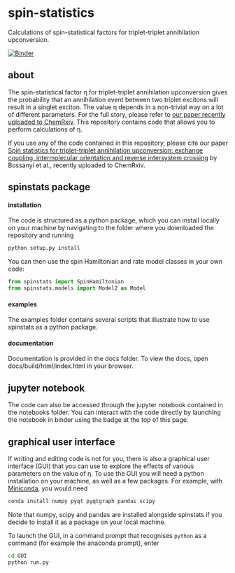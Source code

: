 # spin-statistics
Calculations of spin-statistical factors for triplet-triplet annihilation upconversion.

[![Binder](https://mybinder.org/badge_logo.svg)](https://mybinder.org/v2/gh/davidbossanyi/spin-statistics/main?filepath=https%3A%2F%2Fgithub.com%2Fdavidbossanyi%2Fspin-statistics%2Fblob%2Fmain%2Fnotebooks%2Fspin-statistics.ipynb)

## about
The spin-statistical factor &eta; for triplet-triplet annihilation upconversion gives the probability that an annihilation event between two triplet excitons will result in a singlet exciton. The value &eta; depends in a non-trivial way on a lot of different parameters. For the full story, please refer to [our paper recently uploaded to ChemRxiv](https://chemrxiv.org/engage/chemrxiv/article-details/60dae5946bdaa41e623d4a33). This repository contains code that allows you to perform calculations of &eta;.

If you use any of the code contained in this repository, please cite our paper [Spin statistics for triplet-triplet annihilation upconversion: exchange coupling, intermolecular orientation and reverse intersystem crossing](https://chemrxiv.org/engage/chemrxiv/article-details/60dae5946bdaa41e623d4a33) by Bossanyi et al., recently uploaded to ChemRxiv.

## spinstats package
#### installation
The code is structured as a python package, which you can install locally on your machine by navigating to the folder where you downloaded the repository and running
```sh
python setup.py install
```
You can then use the spin Hamiltonian and rate model classes in your own code:
```python
from spinstats import SpinHamiltonian
from spinstats.models import Model2 as Model
```
#### examples
The examples folder contains several scripts that illustrate how to use spinstats as a python package.
#### documentation
Documentation is provided in the docs folder. To view the docs, open docs/build/html/index.html in your browser.

## jupyter notebook
The code can also be accessed through the jupyter notebook contained in the notebooks folder. You can interact with the code directly by launching the notebook in binder using the badge at the top of this page.

## graphical user interface
If writing and editing code is not for you, there is also a graphical user interface (GUI) that you can use to explore the effects of various parameters on the value of &eta;. To use the GUI you will need a python installation on your machine, as well as a few packages. For example, with [Miniconda](https://docs.conda.io/en/latest/miniconda.html), you would need
```sh
conda install numpy pyqt pyqtgraph pandas scipy
```
Note that numpy, scipy and pandas are installed alongside spinstats if you decide to install it as a package on your local machine.

To launch the GUI, in a command prompt that recognises `python` as a command (for example the anaconda prompt), enter
```sh
cd GUI
python run.py
```
